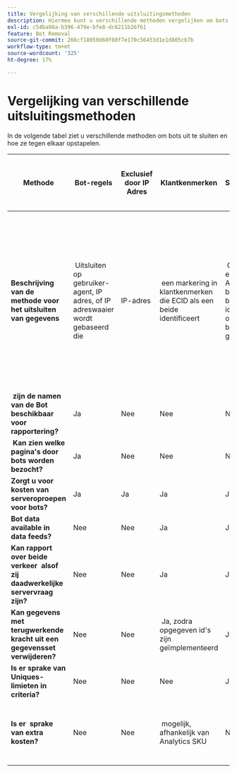 ```yaml
---
title: Vergelijking van verschillende uitsluitingsmethoden
description: Hiermee kunt u verschillende methoden vergelijken om bots uit te sluiten.
exl-id: c54ba98a-b396-479e-bfe8-dc6211b26f61
feature: Bot Removal
source-git-commit: 266cf18050d60f08f7e170c56453d1e1d805cb7b
workflow-type: tm+mt
source-wordcount: '325'
ht-degree: 17%

---
```


# Vergelijking van verschillende uitsluitingsmethoden

In de volgende tabel ziet u verschillende methoden om bots uit te sluiten en hoe ze tegen elkaar opstapelen.

| Methode | Bot-regels | Exclusief door IP Adres | Klantkenmerken | Segmentatie | 3-partijscoring + segmentatie | De &#x200B; van de Vraag van de Server van de onderdrukking &#x200B; voor Bots bij Runtime | Aangepaste VISTA-regel voor database |
| --- | --- | --- | --- | --- | --- | --- | --- |
| **Beschrijving van de methode voor het uitsluiten van gegevens** | &#x200B; Uitsluiten op gebruiker-agent, IP adres, of IP adreswaaier wordt gebaseerd die | IP-adres | &#x200B; een markering in klantkenmerken die ECID als een beide identificeert | &#x200B; Criteria in een segment Analytics dat bekende bots identificeert op basis van beide gedrag | &#x200B; een derde partij, zoals [Perimeter X](https://www.perimeterx.com) of [Akamai Bot Manager](https://www.akamai.com/us/en/products/security/bot-manager.jsp) Wijst aan elke paginaweergave een score toe op de waarschijnlijkheid dat het een bot is. De score wordt verzonden naar Analytics en de segmenten kunnen worden gebruikt om gegevens uit te filtreren die op de score worden gebaseerd. | &#x200B; client-side logica zorgt ervoor dat de aanroep van de Analytics-server niet voor bots wordt uitgevoerd. | &#x200B; een VISTA regel zal verkeer van bots bewegen die aan bepaalde criteria aan een afzonderlijke rapportreeks voldoen. |
| **&#x200B; zijn de namen van de Bot beschikbaar voor rapportering?** | Ja | Nee | Nee | Nee | Nee | Nee | Ja |
| **&#x200B; Kan zien welke pagina&#39;s door bots worden bezocht?** | Ja | Nee | Nee | Nee | Ja | Nee | Ja |
| &#x200B;**Zorgt u voor kosten van serveroproepen voor bots?** | Ja | Ja | Ja | Ja | Ja | Nee | Ja |
| **Bot data available in data feeds?** | Nee | Nee | Ja | Ja | Ja | Nee | Ja |
| **Kan rapport over beide verkeer &#x200B; alsof zij daadwerkelijke servervraag zijn?** | Nee | Nee | Ja | Ja | Ja | Nee | Nee |
| **Kan gegevens met terugwerkende kracht uit een gegevensset verwijderen?** | Nee | Nee | &#x200B; Ja, zodra opgegeven id&#39;s zijn geïmplementeerd | Ja | Ja, zodra scores zijn geïmplementeerd | Nee | Nee |
| **Is er sprake van Uniques-limieten in criteria?** | Nee | Nee | Nee | Ja | Nee | Nee | Nee |
| **Is er &#x200B; sprake van extra kosten?** | Nee | Nee | &#x200B; mogelijk, afhankelijk van Analytics SKU | Nee | Ja | Nee | &#x200B; Ja - kosten voor de implementatie en handhaving van een VISTA-regel |
